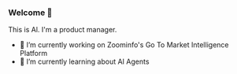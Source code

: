 ### Welcome 👋

This is Al. I'm a product manager.

- 🔭 I’m currently working on Zoominfo's Go To Market Intelligence Platform
- 🌱 I’m currently learning about AI Agents

<!--
**imusicmash/imusicmash** is a ✨ _special_ ✨ repository because its `README.md` (this file) appears on your GitHub profile.

Here are some ideas to get you started:

- 👯 I’m looking to collaborate on ...
- 🤔 I’m looking for help with ...
- 💬 Ask me about ...
- 📫 How to reach me: ...
- 😄 Pronouns: ...
- ⚡ Fun fact: ...
-->
